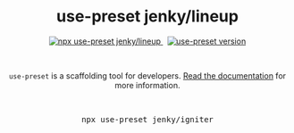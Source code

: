 <p align="center">
  <h1 align="center">use-preset jenky/lineup</h1>
  <p align="center">
    <a href="https://github.com/use-preset/use-preset/releases">
      <img alt="npx use-preset jenky/lineup" src="https://img.shields.io/badge/use--preset-lineup-blue?style=flat-square">
    </a>
    &nbsp;
    <a href="https://www.npmjs.com/package/use-preset">
      <img alt="use-preset version" src="https://img.shields.io/npm/v/use-preset?color=32c854&style=flat-square&label=use-preset">
    </a>
  </p>
  <br />
  <p align="center">
    <code>use-preset</code> is a scaffolding tool for developers. <a href="https://docs.usepreset.dev/">Read the documentation</a> for more information.
  </p>
  <br />
  <pre align="center">npx use-preset jenky/igniter</pre>
  &nbsp;
<p>
